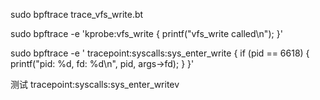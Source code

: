 sudo bpftrace trace_vfs_write.bt


sudo bpftrace -e 'kprobe:vfs_write { printf("vfs_write called\n"); }'


sudo bpftrace -e '
tracepoint:syscalls:sys_enter_write
{
    if (pid == 6618) {
        printf("pid: %d, fd: %d\n", pid, args->fd);
    }
}'




测试
tracepoint:syscalls:sys_enter_writev




